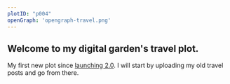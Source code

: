 ```yaml
---
plotID: "p004"
openGraph: 'opengraph-travel.png'
---
```

## Welcome to my digital garden's travel plot. 

My first new plot since [launching 2.0](https://www.fromjason.xyz/p/freelance/from-jason-2-0-is-an-11ty-powered-digital-garden-with-multiple-plots/). I will start by uploading my old travel posts and go from there.

